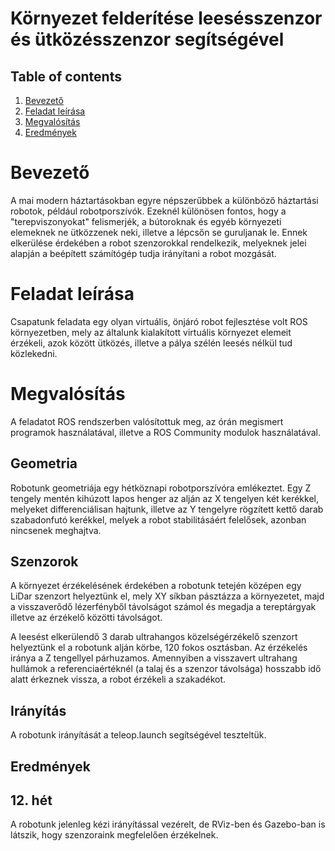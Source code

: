 # Környezet felderítése leesésszenzor és ütközésszenzor segítségével

## Table of contents

1. [Bevezető](#Bevezető)
2. [Feladat leírása](#Feladat-leírása)
3. [Megvalósítás](#Megvalósítás)
4. [Eredmények](#Eredmények)

# Bevezető

A mai modern háztartásokban egyre népszerűbbek a különböző háztartási robotok, például robotporszívók. Ezeknél különösen fontos, hogy a "terepviszonyokat" felismerjék, a bútoroknak és egyéb környezeti elemeknek ne ütközzenek neki, illetve a lépcsőn se guruljanak le. Ennek elkerülése érdekében a robot szenzorokkal rendelkezik, melyeknek jelei alapján a beépített számítógép tudja irányítani a robot mozgását.


# Feladat leírása

Csapatunk feladata egy olyan virtuális, önjáró robot fejlesztése volt ROS környezetben, mely az általunk kialakított virtuális környezet elemeit érzékeli, azok között ütközés, illetve a pálya szélén leesés nélkül tud közlekedni. 

# Megvalósítás

A feladatot ROS rendszerben valósítottuk meg, az órán megismert programok használatával, illetve a ROS Community modulok használatával. 

## Geometria 
Robotunk geometriája egy hétköznapi robotporszívóra emlékeztet. Egy Z tengely mentén kihúzott lapos henger az alján az X tengelyen két kerékkel, melyeket differenciálisan hajtunk, illetve az Y tengelyre rögzített kettő darab szabadonfutó kerékkel, melyek a robot stabilitásáért felelősek, azonban nincsenek meghajtva. 

## Szenzorok 
A környezet érzékelésének érdekében a robotunk tetején középen egy LiDar szenzort helyeztünk el, mely XY síkban pásztázza a környezetet, majd a visszaverődő lézerfényből távolságot számol és megadja a tereptárgyak illetve az érzékelő közötti távolságot. 

A leesést elkerülendő 3 darab ultrahangos közelségérzékelő szenzort helyeztünk el a robotunk alján körbe, 120 fokos osztásban. Az érzékelés iránya a Z tengellyel párhuzamos. Amennyiben a visszavert ultrahang hullámok a referenciaértéknél (a talaj és a szenzor távolsága) hosszabb idő alatt érkeznek vissza, a robot érzékeli a szakadékot. 

## Irányítás 
A robotunk irányítását a teleop.launch segítségével teszteltük. 

## Eredmények

## 12. hét
A robotunk jelenleg kézi irányítással vezérelt, de RViz-ben és Gazebo-ban is látszik, hogy szenzoraink megfelelően érzékelnek. 
